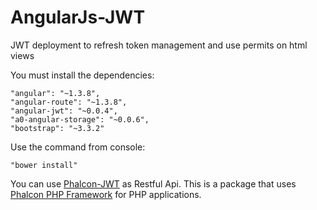 # AngularJs-JWT

JWT deployment to refresh token management and use permits on html views

You must install the dependencies:

    "angular": "~1.3.8",
    "angular-route": "~1.3.8",
    "angular-jwt": "~0.0.4",
    "a0-angular-storage": "~0.0.6",
    "bootstrap": "~3.3.2"

Use the command from console:

    "bower install"

You can use [Phalcon-JWT](https://github.com/carloscgo/Phalcon-JWT) as Restful Api.
This is a package that uses [Phalcon PHP Framework](https://phalconphp.com/) for PHP applications.
  
